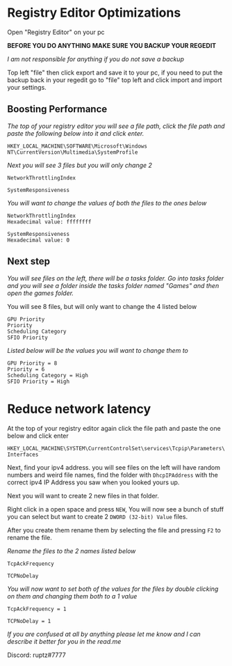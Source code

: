 # Registry Editor Optimizations

Open "Registry Editor" on your pc

**BEFORE YOU DO ANYTHING MAKE SURE YOU BACKUP YOUR REGEDIT**

*I am not responsible for anything if you do not save a backup*

Top left "file" then click export and save it to your pc, if you need to put the backup back in your regedit go to "file" top left and click import and import your settings.

## Boosting Performance

*The top of your registry editor you will see a file path, click the file path and paste the following below into it and click enter.*

```HKEY_LOCAL_MACHINE\SOFTWARE\Microsoft\Windows NT\CurrentVersion\Multimedia\SystemProfile```

*Next you will see 3 files but you will only change 2*

```
NetworkThrottlingIndex

SystemResponsiveness
```

*You will want to change the values of both the files to the ones below*

```
NetworkThrottlingIndex
Hexadecimal value: ffffffff

SystemResponsiveness
Hexadecimal value: 0
```

## Next step

*You will see files on the left, there will be a tasks folder. Go into tasks folder and you will see a folder inside the tasks folder named "Games" and then open the games folder.*

You will see 8 files, but will only want to change the 4 listed below

```
GPU Priority
Priority
Scheduling Category
SFIO Priority
```

*Listed below will be the values you will want to change them to*

```
GPU Priority = 8
Priority = 6
Scheduling Category = High
SFIO Priority = High
```

# Reduce network latency

At the top of your registry editor again click the file path and paste the one below and click enter

``` HKEY_LOCAL_MACHINE\SYSTEM\CurrentControlSet\services\Tcpip\Parameters\Interfaces ```

Next, find your ipv4 address. you will see files on the left will have random numbers and weird file names, find the folder with ```DhcpIPAddress``` with the correct ipv4 IP Address you saw when you looked yours up.

Next you will want to create 2 new files in that folder.

Right click in a open space and press ```NEW```, You will now see a bunch of stuff you can select but want to create 2 ```DWORD (32-bit) Value``` files.

After you create them rename them by selecting the file and pressing ```F2``` to rename the file. 

*Rename the files to the 2 names listed below*

```
TcpAckFrequency

TCPNoDelay
```

*You will now want to set both of the values for the files by double clicking on them and changing them both to a 1 value*

```
TcpAckFrequency = 1

TCPNoDelay = 1
```
*If you are confused at all by anything please let me know and I can describe it better for you in the read.me*

Discord: ruptz#7777
